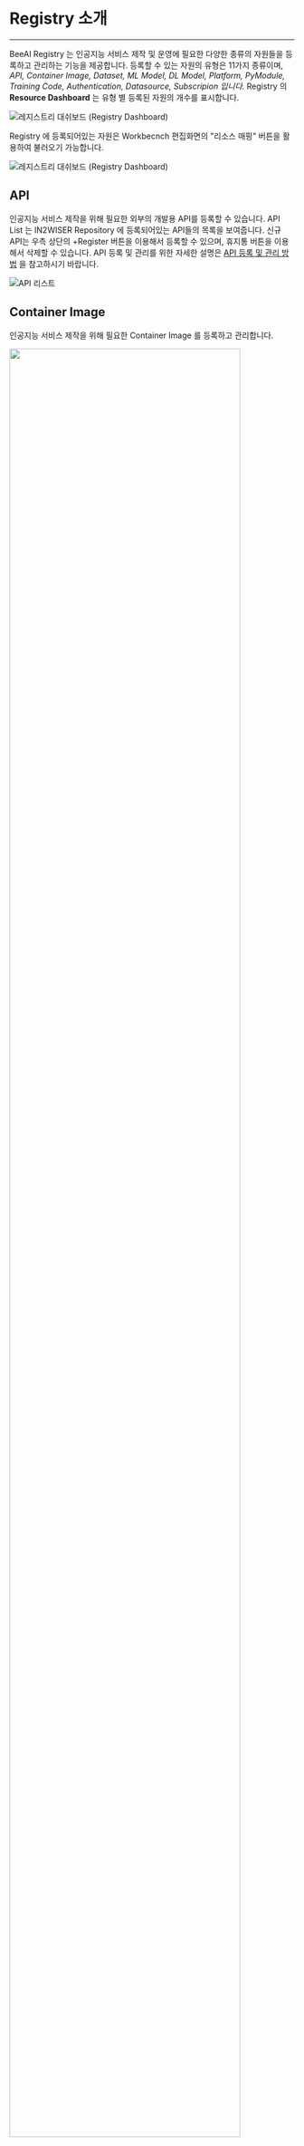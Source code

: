 # Registry 소개
---
BeeAI Registry 는 인공지능 서비스 제작 및 운영에 필요한 다양한 종류의 자원들을 등록하고 관리하는 기능을 제공합니다. 등록할 수 있는 자원의 유형은 11가지 종류이며, *API, Container Image, Dataset, ML Model, DL Model, Platform, PyModule, Training Code, Authentication, Datasource, Subscripion 입니다.* Registry 의 **Resource Dashboard** 는 유형 별 등록된 자원의 개수를 표시합니다.

![레지스트리 대쉬보드 (Registry Dashboard)](./images/2.2_registry_dashboard.png)

Registry 에 등록되어있는 자원은 Workbecnch 편집화면의 "리소스 매핑" 버튼을 활용하여 불러오기 가능합니다.

![레지스트리 대쉬보드 (Registry Dashboard)](./images/2.2_registry_resource_mapping.png)


## API

인공지능 서비스 제작을 위해 필요한 외부의 개발용 API를 등록할 수 있습니다. API List 는 IN2WISER Repository 에 등록되어있는 API들의 목록을 보여줍니다. 신규 API는 우측 상단의 +Register 버튼을 이용해서 등록할 수 있으며, 휴지통 버튼을 이용해서 삭제할 수 있습니다. API 등록 및 관리를 위한 자세한 설명은 <a href="./2.3.1.APIRegister.md">API 등록 및 관리 방법</a> 을 참고하시기 바랍니다.


![API 리스트](./images/2.2_api_list_1906.png)



## Container Image
인공지능 서비스 제작을 위해 필요한 Container Image 를 등록하고 관리합니다.


<img src="./images/2.2_containerimage_list_1906.png" width="90%">

<span style="font-size: 15pt;">**&#10112;**</span>  +Register 버튼을 클릭하면, <span style="font-size: 15pt;">**&#10113;**</span> 신규 Container 등록을 위한 정보 입력란이 활성화 됩니다. 입력해야할 정보들의 의미는 다음과 같습니다.

- ### Container Image 리소스 등록 정보 ###

이름  | 설명
--|--
Name  |  리소스에 대한 이름
설명  |  리소스에 대한 설명
Image Tag  |  Container Image 를 docker 를 통해 생성할 때 부여하는 이름
Build일자  |  Container Image 가 만들어진 날짜

저장되어있는 Container Image 정보를 수정하려면, <span style="font-size: 15pt;">**&#10114;**</span> Edit 버튼을 클릭해서 수행 할 수 있습니다. Edit 버튼을 클릭하면 다음과 같은 화면이 보이게 되며, Container Image 의 Schemas 정보도 입력할 수 있습니다.

<img src="./images/2.2_containerimage_list_subscription1906.png" width="90%">




- ### Container Image 리소스 등록 정보

이름  | 설명  | M/O/N(ot) | RW/RO/WO | R(epeated)/N(ot) | 비고  
--|---|--|--|--|--
기본정보  | Container Image 리소스의 기본정보  | M  | RW  | N  | -
Schemas  |  해당 API 리소스를 통해 입력 또는 출력 되는 정보의 샘플 등을 Json 포맷으로 저장 |O|RW|Y| Schema는 Input, Output, InOut 중 하나를 설정할 수 있음   

- ### Container Image 기본정보

이름  | 설명  | M/O/N(ot) | RW/RO/WO | R(epeated)/N(ot) | 비고  
--|---|--|--|--|--
ID  | 시스템에서 자동으로 생성하는 고유 식별자  | N  | RO  | N  | UUID
Name  | 사용자가 부여하는 리소스 이름  | M  | RW  | N  | 시스템 설정에 따라 중복을 허용하지 않을 수 있음
Description  | 리소스에 대한 설명  | O  |RW   | N  | -
ImageTag  | Container Image 를 docker 를 통해 생성할 때 사용자가 부여하는 이름  | M | RW  | N  | -
Build일자  | Container Image가 만들어진 날짜  | O  | RW  | N  | -
등록일자  | 리소스가 시스템에 등록된 일자  | N  | RO  | N  | -  
Tags  | 리소스를 검색하기 위한 키워드  | O  | RW  | Y  | -


## Dataset
인공지능 서비스 제작을 위해 필요한 데이터셋을 등록하고 관리합니다.




<span style="font-size: 15pt;">**&#10112;**</span>  +Register 버튼을 클릭하면, <span style="font-size: 15pt;">**&#10113;**</span> 신규 Dataset 등록을 위한 기본 정보 입력란이 활성화 됩니다.

<img src="./images/2.2_dataset_list_1906.png" width="90%">

입력해야할 기본 정보들의 의미는 다음과 같습니다.

이름  | 설명
--|--
Name  |  리소스에 대한 이름
설명  |  리소스에 대한 설명
Path  |  리소스가 저장된 Swift Repository 상의 경로

저장되어있는 Dataset 정보를 수정하려면, <span style="font-size: 15pt;">**&#10114;**</span> Edit 버튼을 클릭해서 수행 할 수 있습니다. Edit 버튼을 클릭하면 다음과 같은 화면이 보이게 되며, <span style="font-size: 15pt;">**&#10116;**</span> Swift Repository 에 업로드 할 Dataset 의 Path 를 입력할 수 있고, 로컬파일시스템과 HDFS 의 파일 또는 폴더를 업로드 할 수 있습니다. 폴더의 경우에는 '올려서압축풀기' 체크박스를 선택하여 업로드 후 압축을 출어서 저장할 수 있습니다. <span style="font-size: 15pt;">**&#10117;**</span>  데이터셋의 Schema 정보도 입력할 수 있습니다.

<img src="./images/2.2_dataset_upload_1906.png" width="90%">


상기 과정을 통해서 등록된 Dataset 리소스 등록정보의 상세 설명은 다음과 같습니다.
- ### DataSet 리소스 등록 정보 ###

이름  | 설명  | M/O/N(ot) | RW/RO/WO | R(epeated)/N(ot) | 비고  
--|---|--|--|--|--
기본정보  | 리소스의 기본정보  | M  | RW  | N  | -
Swift Repository  | 리소스가 저장되는 Swift Repository 정보로 파일을 등록/삭제/다운로드/HDFS Storage로 복사 할 수 있음  | O  | RW  | N  | 로컬 파일시스템 또는 HDFS Storage로 부터 업로드 할 수 있음
Schemas  |  해당 API 리소스를 통해 입력 또는 출력 되는 정보의 샘플 등을 Json 포맷으로 저장 |O|RW|Y| Schema는 Input, Output, InOut 중 하나를 설정할 수 있음   
- Swift Repository로의 업로드는 기본적으로 파일 단위로만 가능하며, 디렉토리를 업로드 하고 싶은 경우, 해당 디렉토리를 압축한 후에 "올려서 압축풀기"를 선택하여 업로드 할 수 있다.
- 리소스를 삭제하면, 관련된 Swift Repository 상의 파일도 삭제 처리 된다.


## ML Model
인공지능 서비스 제작을 위해 필요한 머신러닝 모델을 등록하고 관리합니다.

<span style="font-size: 15pt;">**&#10112;**</span>  +Register 버튼을 클릭하면, <span style="font-size: 15pt;">**&#10113;**</span> 신규 ML Model 등록을 위한 기본 정보 입력란이 활성화 됩니다.

<img src="./images/2.2_mlModel_list_1906.png" width="90%">

ML Model List 테이블에 보이는 정보는 다음과 같습니다.

이름  | 설명
--|---
Name  |  리소스에 대한 이름
설명  |  리소스에 대한 설명
Path  |  리소스가 저장된 Swift Repository 상의 경로
Train일자  | ML Model 리소스가 학습된 날짜



저장되어있는 ML Model 정보를 수정하려면, <span style="font-size: 15pt;">**&#10114;**</span> Edit 버튼을 클릭해서 수행 할 수 있습니다.
<span style="font-size: 15pt;">**&#10115;**</span> Path 수정 버튼을 이용라면, 아래와 같은 새 창이 열리며 ML Model 을 Swift Repository 에 업로드하고, 모델의 Signitures 를 등록할 수 있게됩니다.

<img src="./images/2.2_ml_model_upload_1906.png" width="90%">

<span style="font-size: 15pt;">**&#10118;**</span> Swift Repository 에 업로드 할 ML Model 의 Path 를 선택하여, 로컬파일시스템과 HDFS 에 저장되어있는 ML Model을 업로드 할 수 있습니다. 폴더의 경우에는 '올려서압축풀기' 체크박스를 선택하여 업로드 후 압축을 출어서 저장할 수 있습니다.
<span style="font-size: 15pt;">**&#10119;**</span> ML Model 의 Signitures 정보도 입력할 수 있습니다. Signitures 정보를 수정하려면, <span style="font-size: 15pt;">**&#10121;**</span> Signiture 수정 버튼을 클릭하여 수정가능합니다. <span style="font-size: 15pt;">**&#10120;**</span> 를 이용하면 Signiture 의 schema 정보를 수정할 수 있습니다.

- ### ML Model 리소스 등록 정보 ###
이름  | 설명  | M/O/N(ot) | RW/RO/WO | R(epeated)/N(ot) | 비고  
--|---|--|--|--|--
기본정보  | 리소스의 기본정보  | M  | RW  | N  | -
Swift Repository  | 리소스가 저장되는 Swift Repository 정보로 파일을 등록/삭제/다운로드/HDFS Storage로 복사 할 수 있음  | O  | RW  | N  | 로컬 파일시스템 또는 HDFS Storage로 부터 업로드 할 수 있음
Signatures | 해당 모델에 대한 input 과 output 정보를 표현하는 것으로, 여기서는 schema를 통해 구체적인 input/output을 표현하고, signature는 이름만 가지고 있음  | O  | RW  | Y  | -
- signature는, 현재 Tensorflow Serving 기반에 대해서 만 지원한다.

- ### ML Model 기본정보 ###

이름  | 설명  | M/O/N(ot) | RW/RO/WO | R(epeated)/N(ot) | 비고  
--|---|--|--|--|--
ID  | 시스템에서 자동으로 생성하는 고유 식별자  | N  | RO  | N  | UUID
Name  | 사용자가 부여하는 리소스 이름  | M  | RW  | N  | 시스템 설정에 따라 중복을 허용하지 않을 수 있음
Description  | 리소스에 대한 설명  | O  |RW   | N  | -
Path  | 리소스가 저장된 Swift Repository 상의 경로   | O  | RW  | N  | -
Train일자  | ML Model 리소스가 학습된 날짜  | O  | RW  | N  | -
등록일자  | 리소스가 시스템에 등록된 일자  | N  | RO  | N  | -  
Tags  | 리소스를 검색하기 위한 키워드  | O  | RW  | Y  | -

## DL Model
인공지능 서비스 제작을 위해 필요한 딥러닝 모델을 등록하고 관리합니다.

<span style="font-size: 15pt;">**&#10112;**</span>  +Register 버튼을 클릭하면, <span style="font-size: 15pt;">**&#10113;**</span> 신규 DL Model 등록을 위한 기본 정보 입력란이 활성화 됩니다.

<img src="./images/2.2_dlModel_list_1906.png" width="90%">

DL Model List 테이블에 보이는 정보는 다음과 같습니다.

이름  | 설명
--|---
Name  |  리소스에 대한 이름
설명  |  리소스에 대한 설명
Path  |  리소스가 저장된 Swift Repository 상의 경로
Train일자  | DL Model 리소스가 학습된 날짜



저장되어있는 DL Model 정보를 수정하려면, <span style="font-size: 15pt;">**&#10114;**</span> Edit 버튼을 클릭해서 수행 할 수 있습니다.
<span style="font-size: 15pt;">**&#10115;**</span> Path 수정 버튼을 이용라면, 아래와 같은 새 창이 열리며 DL Model 을 Swift Repository 에 업로드하고, 모델의 Signitures 를 등록할 수 있게됩니다.



<img src="./images/2.2_dl_model_upload_1906.png" width="90%">


<span style="font-size: 15pt;">**&#10118;**</span> Swift Repository 에 업로드 할 DL Model 의 Path 를 선택하여, 로컬파일시스템과 HDFS 에 저장되어있는 DL Model을 업로드 할 수 있습니다. 폴더의 경우에는 '올려서압축풀기' 체크박스를 선택하여 업로드 후 압축을 출어서 저장할 수 있습니다.
<span style="font-size: 15pt;">**&#10119;**</span> DL Model 의 Signitures 정보도 입력할 수 있습니다. Signitures 정보를 수정하려면, <span style="font-size: 15pt;">**&#10121;**</span> Signiture 수정 버튼을 클릭하여 수정가능합니다. <span style="font-size: 15pt;">**&#10120;**</span> 를 이용하면 Signiture 의 schema 정보를 수정할 수 있습니다.


- ### DL Model 리소스 등록 정보 ###

이름  | 설명  | M/O/N(ot) | RW/RO/WO | R(epeated)/N(ot) | 비고  
--|---|--|--|--|--
기본정보  | 리소스의 기본정보  | M  | RW  | N  | -
Swift Repository  | 리소스가 저장되는 Swift Repository 정보로 파일을 등록/삭제/다운로드/HDFS Storage로 복사 할 수 있음  | O  | RW  | N  | 로컬 파일시스템 또는 HDFS Storage로 부터 업로드 할 수 있음
Signatures | 해당 모델에 대한 input 과 output 정보를 표현하는 것으로, 여기서는 schema를 통해 구체적인 input/output을 표현하고, signature는 이름만 가지고 있음  | O  | RW  | Y  | -
- signature는, 현재 Tensorflow Serving 기반에 대해서만 지원한다.


- ### DL Model 기본정보 등록 정보

이름  | 설명  | M/O/N(ot) | RW/RO/WO | R(epeated)/N(ot) | 비고  
--|---|--|--|--|--
ID  | 시스템에서 자동으로 생성하는 고유 식별자  | N  | RO  | N  | UUID
Name  | 사용자가 부여하는 리소스 이름  | M  | RW  | N  | 시스템 설정에 따라 중복을 허용하지 않을 수 있음
Description  | 리소스에 대한 설명  | O  |RW   | N  | -
Path  | 리소스가 저장된 Swift Repository 상의 경로   | O  | RW  | N  | -
Train일자  | DL Model 리소스가 학습된 날짜  | O  | RW  | N  | -
등록일자  | 리소스가 시스템에 등록된 일자  | N  | RO  | N  | -  
Tags  | 리소스를 검색하기 위한 키워드  | O  | RW  | Y  | -




## Platform
인공지능 서비스 제작을 위해 필요한 외부의 플랫폼을 등록하고 관리합니다.


<img src="./images/2.2_platform_list_1906.png" width="90%">

Platform List 테이블의 세부 정보는 다음과 같습니다.


이름  | 설명
--|---
Name  |  리소스에 대한 이름
설명  |  리소스에 대한 설명
PlatformType  | 플랫폼 유형 (Medbiz, EdgeX, Voltron) 



<span style="font-size: 15pt;">**&#10112;**</span>  +Register 버튼을 클릭하면, <span style="font-size: 15pt;">**&#10113;**</span> 신규 Platform 등록을 위한 기본 정보 입력란이 활성화 됩니다.
<span style="font-size: 15pt;">**&#10115;**</span> Edit 버튼을 클릭하면, Platform 의 기본정보를 수정할 수 있습니다.

<span style="font-size: 15pt;">**&#10114;**</span> 돋보기 버튼을 클릭하면, Platform 리소스의 세부 정보를 확인할 수 있는 창이 뜹니다.

<img src="./images/2.2_platform_info_1906.png" width="90%">

<span style="font-size: 15pt;">**&#10117;**</span> 에서는 Platform 과 연결되어있는 API 목록을 확인할 수 있습니다.
<span style="font-size: 15pt;">**&#10118;**</span> 에서는 Schemas 정보를 입력할 수 있습니다.



- ### Platform 리소스 등록 정보 ###

이름  | 설명  | M/O/N(ot) | RW/RO/WO | R(epeated)/N(ot) | 비고  
--|---|--|--|--|--
기본정보  | 리소스의 기본정보  | M  | RW  | N  | -
APIs | 리소스에 속한 API 리소스 정보 | O|RW|Y|-
Schemas  |  해당 API 리소스를 통해 입력 또는 출력 되는 정보의 샘플 등을 Json 포맷으로 저장 |O|RW|Y| Schema는 Input, Output, InOut 중 하나를 설정할 수 있음   
- Platform 과 API 간의 매핑은, 현재는 API 리소스 화면에서만 가능하다.

- ### Platform 기본정보 ###

이름  | 설명  | M/O/N(ot) | RW/RO/WO | R(epeated)/N(ot) | 비고  
--|---|--|--|--|--
ID  | 시스템에서 자동으로 생성하는 고유 식별자  | N  | RO  | N  | UUID
Name  | 사용자가 부여하는 리소스 이름  | M  | RW  | N  | 시스템 설정에 따라 중복을 허용하지 않을 수 있음
Description  | 리소스에 대한 설명  | O  |RW   | N  | -
PlatformType  | 플랫폼 유형 (EdgeX, Medbiz, Voltron)| M  | RW  | Y  |-  
등록일자  | 리소스가 시스템에 등록된 일자  | N  | RO  | N  | -  
Tags  | 리소스를 검색하기 위한 키워드  | O  | RW  | Y  | -


## PyModule
인공지능 서비스 제작을 위해 필요한 파이썬 모듈을 등록하고 관리합니다.


<img src="./images/2.2_pymodule_list_1906.png" width="90%">

PyModule List 테이블의 세부 정보는 다음과 같습니다.

이름  | 설명
--|--
Name  |  리소스에 대한 이름
설명  |  리소스에 대한 설명
Path  |  리소스가 저장된 Swift Repository 상의 경로



<span style="font-size: 15pt;">**&#10112;**</span>  +Register 버튼을 클릭하면, <span style="font-size: 15pt;">**&#10113;**</span> 신규 PyModule 등록을 위한 기본 정보 입력란이 활성화 됩니다.
<span style="font-size: 15pt;">**&#10116;**</span> Edit 버튼을 클릭하면, PyModule 의 기본정보를 수정할 수 있습니다.


<span style="font-size: 15pt;">**&#10115;**</span> 돋보기 버튼을 클릭하면, PyModule 리소스의 세부 정보를 확인할 수 있는 창이 뜹니다.

<img src="./images/2.2_pymodule_info_1906.png" width="90%">

<span style="font-size: 15pt;">**&#10117;**</span> Swift Repository 에 업로드 할 PyModule 의 Path 를 선택하여, 로컬파일시스템과 HDFS 에 저장되어있는 DL Model을 업로드 할 수 있습니다. 폴더의 경우에는 '올려서압축풀기' 체크박스를 선택하여 업로드 후 압축을 출어서 저장할 수 있습니다.
<span style="font-size: 15pt;">**&#10117;**</span> PyModule 의 Schema 정보도 입력할 수 있습니다.



- ### PyModule 리소스 등록 정보 ###

이름  | 설명  | M/O/N(ot) | RW/RO/WO | R(epeated)/N(ot) | 비고  
--|---|--|--|--|--
기본정보  | 리소스의 기본정보  | M  | RW  | N  | -
Swift Repository  | 리소스가 저장되는 Swift Repository 정보로 파일을 등록/삭제/다운로드/HDFS Storage로 복사 할 수 있음  | O  | RW  | N  | 로컬 파일시스템 또는 HDFS Storage로 부터 업로드 할 수 있음
Schemas  |  해당 API 리소스를 통해 입력 또는 출력 되는 정보의 샘플 등을 Json 포맷으로 저장 |O|RW|Y| Schema는 Input, Output, InOut 중 하나를 설정할 수 있음   
- Swift Repository로의 업로드는 기본적으로 파일 단위로만 가능하며, 디렉토리를 업로드 하고 싶은 경우, 해당 디렉토리를 압축한 후에 "올려서 압축풀기"를 선택하여 업로드 할 수 있다.
- 리소스를 삭제하면, 관련된 Swift Repository 상의 파일도 삭제 처리 된다.

- ### PyModule 기본정보 ###

이름  | 설명  | M/O/N(ot) | RW/RO/WO | R(epeated)/N(ot) | 비고  
--|---|--|--|--|--
ID  | 시스템에서 자동으로 생성하는 고유 식별자  | N  | RO  | N  | UUID
Name  | 사용자가 부여하는 리소스 이름  | M  | RW  | N  | 시스템 설정에 따라 중복을 허용하지 않을 수 있음
Description  | 리소스에 대한 설명  | O  |RW   | N  | -
등록일자  | 리소스가 시스템에 등록된 일자  | N  | RO  | N  | -  
Tags  | 리소스를 검색하기 위한 키워드  | O  | RW  | Y  | -

## Training Code
인공지능 서비스 제작을 위해 필요한 ML/DL 모델 학습 코드를 등록하고 관리합니다.

<span style="font-size: 15pt;">**&#10112;**</span>  +Register 버튼을 클릭하면, <span style="font-size: 15pt;">**&#10113;**</span> 신규 Training Code 등록을 위한 기본 정보 입력란이 활성화 됩니다.

<img src="./images/2.2_trainingcode_list_1906.png" width="90%">

Training Code List 테이블에 보이는 정보는 다음과 같습니다.

이름  | 설명
--|--
Name  |  리소스에 대한 이름
설명  |  리소스에 대한 설명
Path  |  리소스가 저장된 Swift Repository 상의 경로
Write일자  | 리소스가 만들어진 날짜

저장되어있는 Training Code 정보를 수정하려면, <span style="font-size: 15pt;">**&#10114;**</span> Edit 버튼을 클릭해서 수행 할 수 있습니다.
<span style="font-size: 15pt;">**&#10115;**</span> Path 수정 버튼을 이용라면, 아래와 같은 새 창이 열리며 Training Code 를 Swift Repository 에 업로드하고, Schema 를 등록할 수 있게됩니다.



<img src="./images/2.2_trainingCode_upload_1906.png" width="90%">

<span style="font-size: 15pt;">**&#10116;**</span> Swift Repository 에 업로드 할 Training Code 의 Path 를 선택하여, 로컬파일시스템과 HDFS 에 저장되어있는 Training Code를 업로드 할 수 있습니다. 폴더의 경우에는 '올려서압축풀기' 체크박스를 선택하여 업로드 후 압축을 출어서 저장할 수 있습니다.
<span style="font-size: 15pt;">**&#10117;**</span> Training Code 의 Schema 정보도 입력할 수 있습니다.


- ### Training Code 리소스 등록 정보 ###

이름  | 설명  | M/O/N(ot) | RW/RO/WO | R(epeated)/N(ot) | 비고  
--|---|--|--|--|--
기본정보  | 리소스의 기본정보  | M  | RW  | N  | -
Swift Repository  | 리소스가 저장되는 Swift Repository 정보로 파일을 등록/삭제/다운로드/HDFS Storage로 복사 할 수 있음  | O  | RW  | N  | 로컬 파일시스템 또는 HDFS Storage로 부터 업로드 할 수 있음
Schemas  |  해당 API 리소스를 통해 입력 또는 출력 되는 정보의 샘플 등을 Json 포맷으로 저장 |O|RW|Y| Schema는 Input, Output, InOut 중 하나를 설정할 수 있음   
- Swift Repository로의 업로드는 기본적으로 파일 단위로만 가능하며, 디렉토리를 업로드 하고 싶은 경우, 해당 디렉토리를 압축한 후에 "올려서 압축풀기"를 선택하여 업로드 할 수 있다.
- 리소스를 삭제하면, 관련된 Swift Repository 상의 파일도 삭제 처리 된다.

- ### TrainingCode 기본정보 ###

이름  | 설명  | M/O/N(ot) | RW/RO/WO | R(epeated)/N(ot) | 비고  
--|---|--|--|--|--
ID  | 시스템에서 자동으로 생성하는 고유 식별자  | N  | RO  | N  | UUID
Name  | 사용자가 부여하는 리소스 이름  | M  | RW  | N  | 시스템 설정에 따라 중복을 허용하지 않을 수 있음
Description  | 리소스에 대한 설명  | O  |RW   | N  | -
Write일자  | 리소스가 만들어진 날짜  | O  | RW  | N  | -
등록일자  | 리소스가 시스템에 등록된 일자  | N  | RO  | N  | -  
Tags  | 리소스를 검색하기 위한 키워드  | O  | RW  | Y  | -





## Authentication
인공지능 서비스 제작을 위해 필요한 인증/인가 용도의 Token 을 발생하고 관리합니다.

Authentication List 테이블에 보이는 정보는 다음과 같습니다.

<img src="./images/2.2_authentication_list_1906.png" width="90%">



이름  | 설명
--|--
Client ID  | Authentication 리소스를 식별하기 위한 이름
Description  | Authentication 리소스에 대한 설명
RSType  | ClientID를 통해 접근하고자하는 Resource Server의 타입
RSName  | Resource Server 를 식별하기 위한 이름
Grant Type  | OAuth2 를 통해 리소스에 접근할 때의 접근 허용 방식
Token  | 해당 ClientID에 대한 Token을 발급받거나, 재발급 받거나, 발급받은 token을 삭제 하는 버튼이 차례대로 있음
- Token은 BeeAi Security Client 에서 제공하는 기능 이다.

<span style="font-size: 15pt;">**&#10112;**</span>  +Register 버튼을 클릭하면, 신규 Authentication 등록을 위한 기본 정보 입력란 <span style="font-size: 15pt;">**⑩**</span>  과 APIs 연결란 <span style="font-size: 15pt;">**⑪**</span> 이 들어있는 창이 나타납니다.

<img src="./images/2.2_authentication_regist_1906.png" width="90%">

 <span style="font-size: 15pt;">**⑪**</span> 을 누르면, 아래와 Authentication과 연결할 수있는 API 리스트 화면이 아래오 같이 나타납니다.
 Authentication 과 연결하고자 하는 API 들을  <span style="font-size: 15pt;">**⑫**</span> 의 체크박스에서 체크하고,  <span style="font-size: 15pt;">**⑬**</span> Connect 버튼을 클릭합니다.


 <img src="./images/2.2_authentication_api_list_1906.png" width="90%">



저장되어있는 Authentication 정보를 수정하려면, <span style="font-size: 15pt;">**&#10114;**</span> Edit 버튼을 클릭해서 수행 할 수 있습니다. <span style="font-size: 15pt;">**&#10115;**</span> 돋보기 버튼은 Authentication 의 상세 정보를 확인하는데 사용됩니다. <span style="font-size: 15pt;">**&#10120;**</span> 를 이용하면, API와 Authentication 연결 정보를 해제할 수 있습니다.

<img src="./images/2.2_authentication_desc_1906.png" width="90%">

Authentication 에 대한 Token 을 생성하기 위해서는 <span style="font-size: 15pt;">**⑥**</span> 버튼을 클릭합니다.
클릭하면, 아래와 같이 Token 정보가 표시되며 <span style="font-size: 15pt;">**⑭**</span> RequestToken 버튼을 클릭해서 Token 을 생성할 수 있습니다.
<img src="./images/2.2_authentication_token_1906.png" width="90%">


- ### Authentication 리소스 등록 정보 ###

이름  | 설명  | M/O/N(ot) | RW/RO/WO | R(epeated)/N(ot) | 비고  
--|---|--|--|--|--
기본정보  | 리소스의 기본 정보  | M  | RW  | N  | -
API  | 리소스의 Scope에 포함되는 API  | O  | RW  | Y  | -
- 하나의 api는 하나 이상의 authentication 에 속할 수 있다

- ### Authentication 기본정보 ###

이름  | 설명  | M/O/N(ot) | RW/RO/WO | R(epeated)/N(ot) | 비고  
--|---|--|--|--|--
ID  | 시스템에서 자동으로 생성하는 고유 식별자  | N  | RO  | N  | UUID
ClientID  | Authentication 리소스를 식별하기 위한 이름으로 해당 ClientID를 관리하는 OAuth2 인증 서버에서 관리하는 정보 임  | M  | RW  | N  | -
Client Secret  | OAuth2 서버로 부터 token을 발급받기 위해 OAuth2 인증 서버와 교환하는 비공개 정보  | M  | RW  | N  | -
Description  | 리소스에 대한 설명  | O  |RW   | N  | -
RSType  |  ClientID를 통해 접근하고자하는 Resource Server의 타입으로 Sparing Framework와 Google Standard를 지원 함 |  M | RW  | N  |-  
RSName  | Resource Server 를 식별하기 위한 이름  | M  | RW  | N  | -
GrantType  | OAuth2 를 통해 리소스에 접근할 때의 접근 허용 방식으로 "authorization code", "implicit", "password", "client credentials" 가 있음  | M  | RW  | N  | -
RefreshToken  | "authorization code" 방식에서 refresh token을 발급하는 지 여부  | O  | RW  | N  | -
Redirect URL  | OAuth2 서버가 token을 발급하여 전달하는 주소 | N  | RO  | N  | IN2WISER Security Client 서비스가 관리 
Authorize URL  | OAuth2 서버 상에서 인증을 요청하는 주소  | O | RW  | N  |-  
Token URL  | OAuth2 서버 상에서 token 발급을 요청하는 주소  | O  | RW  | N  | -



## Datasource
인공지능 서비스 제작을 위해 필요한 데이터 소스를 등록하고 관리합니다.

<span style="font-size: 15pt;">**&#10112;**</span>  +Register 버튼을 클릭하면, <span style="font-size: 15pt;">**&#10113;**</span> 신규 Datasource 등록을 위한 기본 정보 입력란이 활성화 됩니다.

<img src="./images/2.2_datasource_list_1906.png" width="90%">

Datasource List 테이블에 보이는 정보는 다음과 같습니다.

이름  | 설명
--|--
Name  |  리소스에 대한 이름
설명  |  리소스에 대한 설명
DatasourceType| 리소스 세부 유형
ConnectionString  | 리소스에 대한 접근 정보

저장되어있는 Datasource 정보를 수정하려면, <span style="font-size: 15pt;">**&#10115;**</span> Edit 버튼을 클릭해서 수행 할 수 있습니다. <span style="font-size: 15pt;">**&#10114;**</span> 돋보기 버튼은 Datasource 의 상세 정보를 확인하는데 사용됩니다. <span style="font-size: 15pt;">**&#10116;**</span> 를 이용하면, Datasource 를 삭제할 수 있습니다.

돋보기 버튼을 클릭하면 Datasource 에 관련된 상세 정보를 표시해주는 다음과 같은 창이 띄워집니다.
<img src="./images/2.2_datasource_desc_1906.png" width="90%">

각 항목들의 의미는 다음과 같습니다.
- ### DataSource 리소스 등록 정보 ###

이름  | 설명  | M/O/N(ot) | RW/RO/WO | R(epeated)/N(ot) | 비고  
--|---|--|--|--|--
기본정보  | 리소스의 기본정보  | M  | RW  | N  | -

- ### DataSource 기본정보 ###

이름  | 설명  | M/O/N(ot) | RW/RO/WO | R(epeated)/N(ot) | 비고  
--|---|--|--|--|--
ID  | 시스템에서 자동으로 생성하는 고유 식별자  | N  | RO  | N  | UUID
Name  | 사용자가 부여하는 리소스 이름  | M  | RW  | N  | 시스템 설정에 따라 중복을 허용하지 않을 수 있음
Description  | 리소스에 대한 설명  | O  |RW   | N  | -
DataSourceType  | 리소스 세부 유형으로, sqldb, mongodb, kafka topic, mqtt topic 중 하나를 선택  | M  | RW  | N  |  -
ConnectionString  | 리소스에 대한 접근 정보  | M  | RW  | N  |  Json
등록일자  | 리소스가 시스템에 등록된 일자  | N  | RO  | N  | -  
Tags  | 리소스를 검색하기 위한 키워드  | O  | RW  | Y  | -
- 현재는 API 수준의 리소스 검증 기능은 제공하지 않는다.
- 현재의 ConnectionString은 참고용이다.






## Subscripion
인공지능 서비스 제작을 위해 필요한 subscription 정보를 등록하고 관리합니다.

<span style="font-size: 15pt;">**&#10112;**</span>  +Register 버튼을 클릭하면, <span style="font-size: 15pt;">**&#10113;**</span> 신규 Subscription 등록을 위한 기본 정보 입력란이 활성화 됩니다.
저장되어있는 Subscription 정보를 수정하려면, <span style="font-size: 15pt;">**&#10114;**</span> Edit 버튼을 클릭해서 수행 할 수 있습니다. <span style="font-size: 15pt;">**&#10115;**</span> 돋보기 버튼은 Subscripion 의 상세 정보를 확인하는데 사용됩니다. <span style="font-size: 15pt;">**&#10116;**</span> 를 이용하면, 해당 Subscripion 을 삭제할 수 있습니다.

<img src="./images/2.2_subscription_list_1906.png" width="90%">


Subscripion List 테이블에 보이는 정보는 다음과 같습니다.

이름  | 설명
--|--
Name  |  리소스에 대한 이름
설명  |  리소스에 대한 설명
API  | Subscription을 수행할 API 리소스  
DeviceIdentifier  | EdgeX 플랫폼 내에서 관리하는 디바이스 유형 이름
ValueDescriptorIdentifier  | EdgeX 플랫폼 내에서 관리하는 값 유형 이름
돋보기 버튼을 클릭하면, 해당 subscription 의 상세정보를 확인하는 화면이 띄워집니다. 화면에는 기본정보와 API 정보가 표현됩니다.
<img src="./images/2.2_subscription_desc_1906.png" width="90%">

Edit 버큰을 클릭하면, <span style="font-size: 15pt;">**⑬**</span> API연결 버튼이 보입니다. 이 버튼을 클릭하면, 아래의 화면과 같이
Subscripion과 API 를 연결시킬 수 있는 API 연결창이 뜹니다. 연결하고자 하는 API를 <span style="font-size: 15pt;">**⑧**</span> 의 라디오버튼 중에서 선택하고, <span style="font-size: 15pt;">**⑨**</span> Connect 버튼을 클릭하여 연결합니다.
API 에 대한 상세정보는 <span style="font-size: 15pt;">**⑩**</span> 에서 확인 가능하며, <span style="font-size: 15pt;">**⑪**</span> 을 통해 API 정보를 수정할 수 있고, <span style="font-size: 15pt;">**⑫**</span> 를 통해 API 를 삭제할 수 있습니다.

<img src="./images/2.2_subscription_api_1906.png" width="90%">

- ### Subscription 리소스 등록 정보 ###

이름  | 설명  | M/O/N(ot) | RW/RO/WO | R(epeated)/N(ot) | 비고  
--|---|--|--|--|--
기본정보  | 리소스의 기본정보  | M  | RW  | N  | -
API | Subscription을 수행할 API 리소스 | O | RW | N | 입력 편이를 위해 Optional이나 실제로는 필수 정보임

- ### Subscription 기본정보 ###

이름  | 설명  | M/O/N(ot) | RW/RO/WO | R(epeated)/N(ot) | 비고  
--|---|--|--|--|--
ID  | 시스템에서 자동으로 생성하는 고유 식별자  | N  | RO  | N  | UUID
Name  | 사용자가 부여하는 리소스 이름  | M  | RW  | N  | 시스템 설정에 따라 중복을 허용하지 않을 수 있음
Description  | 리소스에 대한 설명  | O  |RW   | N  | -
등록일자  | 리소스가 시스템에 등록된 일자  | N  | RO  | N  | -  
Tags  | 리소스를 검색하기 위한 키워드  | O  | RW  | Y  | -